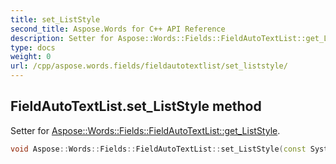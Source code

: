 ```yaml
---
title: set_ListStyle
second_title: Aspose.Words for C++ API Reference
description: Setter for Aspose::Words::Fields::FieldAutoTextList::get_ListStyle. 
type: docs
weight: 0
url: /cpp/aspose.words.fields/fieldautotextlist/set_liststyle/
---
```

## FieldAutoTextList.set_ListStyle method


Setter for [Aspose::Words::Fields::FieldAutoTextList::get_ListStyle](./get_liststyle/).

```cpp
void Aspose::Words::Fields::FieldAutoTextList::set_ListStyle(const System::String &value)
```

